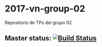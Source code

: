 # 2017-vn-group-02
Repositorio de TPs del grupo 02


## Master status: [![Build Status](https://travis-ci.com/dds-utn/2017-vn-group-02.svg?token=1rRmtZ1js2PVwqHh8aph&branch=master)](https://travis-ci.com/dds-utn/2017-vn-group-02)